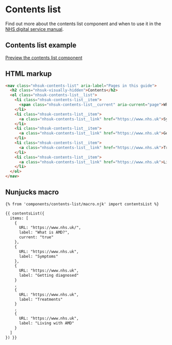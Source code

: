 # Contents list

Find out more about the contents list component and when to use it in the [NHS digital service manual](https://beta.nhs.uk/service-manual/).

## Contents list example

[Preview the contents list component]()

## HTML markup

```html
<nav class="nhsuk-contents-list" aria-label="Pages in this guide">
  <h2 class="nhsuk-visually-hidden">Contents</h2>
  <ol class="nhsuk-contents-list__list">
    <li class="nhsuk-contents-list__item">
      <span class="nhsuk-contents-list__current" aria-current="page">What is AMD?</span>
    </li>
    <li class="nhsuk-contents-list__item">
      <a class="nhsuk-contents-list__link" href="https://www.nhs.uk">Symptoms</a>
    </li>
    <li class="nhsuk-contents-list__item">
      <a class="nhsuk-contents-list__link" href="https://www.nhs.uk">Getting diagnosed</a>
    </li>
    <li class="nhsuk-contents-list__item">
      <a class="nhsuk-contents-list__link" href="https://www.nhs.uk">Treatments</a>
    </li>
    <li class="nhsuk-contents-list__item">
      <a class="nhsuk-contents-list__link" href="https://www.nhs.uk">Living with AMD</a>
    </li>
  </ol>
</nav>
```

## Nunjucks macro

```html
{% from 'components/contents-list/macro.njk' import contentsList %}

{{ contentsList({
  items: [
    {
      URL: "https://www.nhs.uk/",
      label: "What is AMD?",
      current: "true"
    },
    {
      URL: "https://www.nhs.uk",
      label: "Symptoms"
    },
    {
      URL: "https://www.nhs.uk",
      label: "Getting diagnosed"
    }
    ,
    {
      URL: "https://www.nhs.uk",
      label: "Treatments"
    }
    ,
    {
      URL: "https://www.nhs.uk",
      label: "Living with AMD"
    }
  ]
}) }}
```
